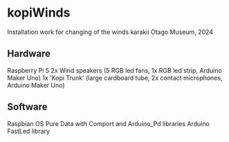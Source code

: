 # kopiWinds
Installation work for changing of the winds karakii
Otago Museum, 2024

## Hardware
Raspberry Pi 5
2x Wind speakers (5 RGB led fans, 1x RGB led strip, Arduino Maker Uno)
1x 'Kopi Trunk' (large cardboard tube, 2x contact microphones, Arduino Maker Uno)

## Software
Raspbian OS
Pure Data with Comport and Arduino_Pd libraries
Arduino FastLed library

